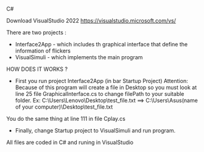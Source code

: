 C#

Download VisualStudio 2022
https://visualstudio.microsoft.com/vs/


There are two projects : 
+ Interface2App - which includes th graphical interface that define the information of flickers 
+ VisualSimuli - which implements the main program


HOW DOES IT WORKS ?

+ First you run project Interface2App (in bar Startup Project) 
Attention: Because of this program will create a file in Desktop so you must look at line 25 file GraphicalInterface.cs to change filePath to your suitable folder.
Ex: C:\\Users\\Lenovo\\Desktop\\test_file.txt ==> C:\\Users\\Asus(name of your computer)\\Desktop\\test_file.txt

You do the same thing at line 111 in file Cplay.cs 

+ Finally, change Startup project to VisualSimuli and run program.

All files are coded in C# and runing in VisualStudio 




